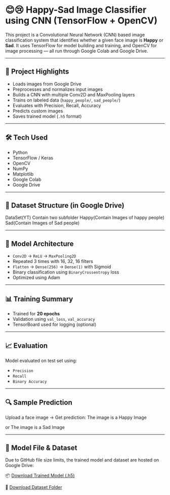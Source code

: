 # 😊😢 Happy-Sad Image Classifier using CNN (TensorFlow + OpenCV)

This project is a Convolutional Neural Network (CNN) based image classification system that identifies whether a given face image is **Happy** or **Sad**. It uses TensorFlow for model building and training, and OpenCV for image processing — all run through Google Colab and Google Drive.

---

## 📂 Project Highlights

- Loads images from Google Drive
- Preprocesses and normalizes input images
- Builds a CNN with multiple Conv2D and MaxPooling layers
- Trains on labeled data (`happy_people/`, `sad_people/`)
- Evaluates with Precision, Recall, Accuracy
- Predicts custom images
- Saves trained model (`.h5` format)

---

## 🛠️ Tech Used

- Python
- TensorFlow / Keras
- OpenCV
- NumPy
- Matplotlib
- Google Colab
- Google Drive

---

## 📁 Dataset Structure (in Google Drive)

DataSet(YT) Contain two subfolder
Happy(Contain Images of happy people)
Sad(Contain Images of Sad people)

---

## 🧠 Model Architecture

- `Conv2D` → `ReLU` → `MaxPooling2D`
- Repeated 3 times with 16, 32, 16 filters
- `Flatten` → `Dense(256)` → `Dense(1)` with Sigmoid
- Binary classification using `BinaryCrossentropy` loss
- Optimized using Adam

---

## 📊 Training Summary

- Trained for **20 epochs**
- Validation using `val_loss`, `val_accuracy`
- TensorBoard used for logging (optional)

---

## 📈 Evaluation

Model evaluated on test set using:
- `Precision`
- `Recall`
- `Binary Accuracy`

---

## 🔍 Sample Prediction

Upload a face image → Get prediction:
The image is a Happy Image

or
The image is a Sad Image

---

## 💾 Model File & Dataset

Due to GitHub file size limits, the trained model and dataset are hosted on Google Drive:

📦 [Download Trained Model (.h5)](https://drive.google.com/file/d/1JzT6s3NO-0OTUED2EbKLNG67DePhk2MN/view?usp=sharing)

📁 [Download Dataset Folder](https://drive.google.com/drive/folders/1gi_7uLeM0sIzbp5l5VrSz6jnHRPe1a10?usp=sharing)
